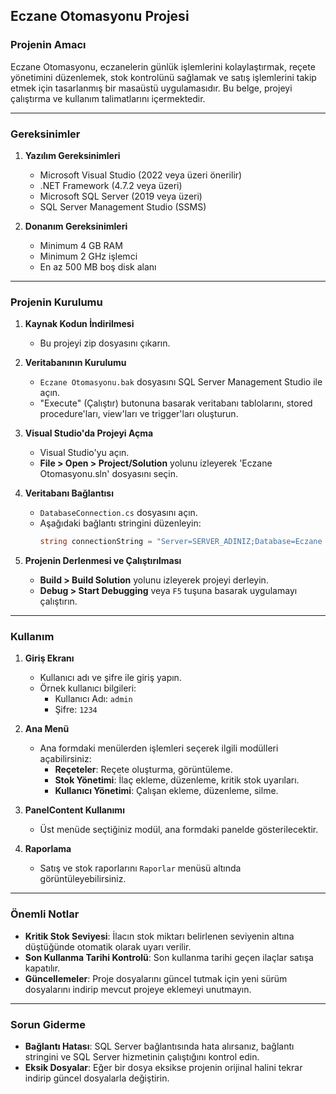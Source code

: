 ## Eczane Otomasyonu Projesi

### Projenin Amacı
Eczane Otomasyonu, eczanelerin günlük işlemlerini kolaylaştırmak, reçete yönetimini düzenlemek, stok kontrolünü sağlamak ve satış işlemlerini takip etmek için tasarlanmış bir masaüstü uygulamasıdır. Bu belge, projeyi çalıştırma ve kullanım talimatlarını içermektedir.

---

### Gereksinimler
1. **Yazılım Gereksinimleri**
   - Microsoft Visual Studio (2022 veya üzeri önerilir)
   - .NET Framework (4.7.2 veya üzeri)
   - Microsoft SQL Server (2019 veya üzeri)
   - SQL Server Management Studio (SSMS)

2. **Donanım Gereksinimleri**
   - Minimum 4 GB RAM
   - Minimum 2 GHz işlemci
   - En az 500 MB boş disk alanı

---

### Projenin Kurulumu
1. **Kaynak Kodun İndirilmesi**
   - Bu projeyi zip dosyasını çıkarın.
   
2. **Veritabanının Kurulumu**
   - `Eczane Otomasyonu.bak` dosyasını SQL Server Management Studio ile açın.
   - "Execute" (Çalıştır) butonuna basarak veritabanı tablolarını, stored procedure'ları, view'ları ve trigger'ları oluşturun.
   
3. **Visual Studio'da Projeyi Açma**
   - Visual Studio'yu açın.
   - **File > Open > Project/Solution** yolunu izleyerek 'Eczane Otomasyonu.sln' dosyasını seçin.

4. **Veritabanı Bağlantısı**
   - `DatabaseConnection.cs` dosyasını açın.
   - Aşağıdaki bağlantı stringini düzenleyin:
     ```csharp
     string connectionString = "Server=SERVER_ADINIZ;Database=Eczane Otomasyonu;Trusted_Connection=True;";
     ```

5. **Projenin Derlenmesi ve Çalıştırılması**
   - **Build > Build Solution** yolunu izleyerek projeyi derleyin.
   - **Debug > Start Debugging** veya `F5` tuşuna basarak uygulamayı çalıştırın.

---

### Kullanım
1. **Giriş Ekranı**
   - Kullanıcı adı ve şifre ile giriş yapın.
   - Örnek kullanıcı bilgileri:
     - Kullanıcı Adı: `admin`
     - Şifre: `1234`

2. **Ana Menü**
   - Ana formdaki menülerden işlemleri seçerek ilgili modülleri açabilirsiniz:
     - **Reçeteler**: Reçete oluşturma, görüntüleme.
     - **Stok Yönetimi**: İlaç ekleme, düzenleme, kritik stok uyarıları.
     - **Kullanıcı Yönetimi**: Çalışan ekleme, düzenleme, silme.

3. **PanelContent Kullanımı**
   - Üst menüde seçtiğiniz modül, ana formdaki panelde gösterilecektir.

4. **Raporlama**
   - Satış ve stok raporlarını `Raporlar` menüsü altında görüntüleyebilirsiniz.

---

### Önemli Notlar
- **Kritik Stok Seviyesi**: İlacın stok miktarı belirlenen seviyenin altına düştüğünde otomatik olarak uyarı verilir.
- **Son Kullanma Tarihi Kontrolü**: Son kullanma tarihi geçen ilaçlar satışa kapatılır.
- **Güncellemeler**: Proje dosyalarını güncel tutmak için yeni sürüm dosyalarını indirip mevcut projeye eklemeyi unutmayın.

---

### Sorun Giderme
- **Bağlantı Hatası**: SQL Server bağlantısında hata alırsanız, bağlantı stringini ve SQL Server hizmetinin çalıştığını kontrol edin.
- **Eksik Dosyalar**: Eğer bir dosya eksikse projenin orijinal halini tekrar indirip güncel dosyalarla değiştirin.
